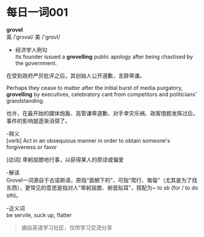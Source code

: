 # 每日一词001

**grovel**<br/>
英 /ˈgrɔvəl/ 美 /'ɡrɑvl/

- 经济学人例句<br/>
Its founder issued a **grovelling** public apology after being chastised by the government.

在受到政府严厉批评之后，其创始人公开道歉，言辞卑谦。

Perhaps they cease to matter after the initial burst of media purgatory, **grovelling** by executives, celebratory cant from competitors and politicians’ grandstanding.

也许，在最开始的媒体炮轰、高管谦卑道歉、对手幸灾乐祸、政客借题发挥过后，事件的影响就逐渐消弭了。

-释义<br/>
[verb] Act in an obsequious manner in order to obtain someone's forgiveness or favor

[动词] 卑躬屈膝地行事，以获得某人的原谅或偏爱

-解读<br/>
Grovel一词源自于古诺斯语，原指“面朝下的”，可指“爬行、匍匐”（尤其是为了找东西），更常见的意思是指对人“卑躬屈膝、俯首贴耳”，搭配为~ to sb (for / to do sth)。

-近义词<br/>
be servile, suck up, flatter

> 摘自英语学习社区，仅供学习交流分享
